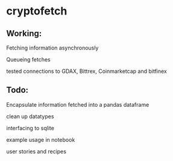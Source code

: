 # cryptofetch

## Working:
Fetching information asynchronously

Queueing fetches

tested connections to GDAX, Bittrex, Coinmarketcap and bitfinex

## Todo:
Encapsulate information fetched into a pandas dataframe

clean up datatypes

interfacing to sqlite

example usage in notebook

user stories and recipes

